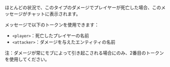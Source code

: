 ほとんどの状況で、このタイプのダメージでプレイヤーが死亡した場合、このメッセージがチャットに表示されます。

メッセージで以下のトークンを使用できます：

- `<player>`：死亡したプレイヤーの名前
- `<attacker>`：ダメージを与えたエンティティの名前

注：ダメージが常にモブによって引き起こされる場合にのみ、2番目のトークンを使用してください。
